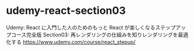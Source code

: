 # udemy-react-section03

Udemy: React に入門した人のためのもっと React が楽しくなるステップアップコース完全版
Section03: 再レンダリングの仕組みを知りレンダリングを最適化する
https://www.udemy.com/course/react_stepup/
